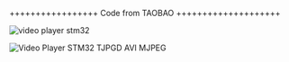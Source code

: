 +++++++++++++++++ Code from TAOBAO ++++++++++++++++++++

![video player stm32](https://github.com/user-attachments/assets/c66088ef-3372-4606-b80e-8366744e84f3)

![Video Player STM32 TJPGD AVI MJPEG](https://github.com/user-attachments/assets/20352ea5-9157-4b93-8a20-3c4e1e9d44d5)

